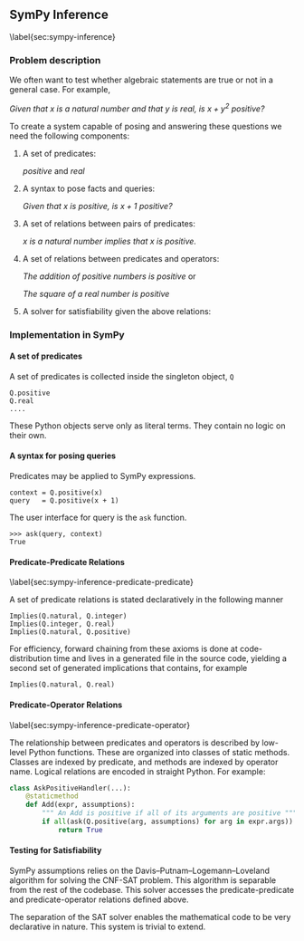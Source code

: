 
SymPy Inference
---------------

\label{sec:sympy-inference}

### Problem description

We often want to test whether algebraic statements are true or not in a general case.  For example, 

*Given that $x$ is a natural number and that $y$ is real, is $x + y^2$  positive?*

To create a system capable of posing and answering these questions we need the following components: 

1.  A set of predicates:

    *positive* and *real*

2.  A syntax to pose facts and queries:

    *Given that $x$ is positive, is $x+1$ positive?*

2.  A set of relations between pairs of predicates:

    *$x$ is a natural number implies that $x$ is positive.*

3.  A set of relations between predicates and operators:

    *The addition of positive numbers is positive* or

    *The square of a real number is positive*

4.  A solver for satisfiability given the above relations:


### Implementation in SymPy

#### A set of predicates

A set of predicates is collected inside the singleton object, `Q`

    Q.positive
    Q.real
    ....

These Python objects serve only as literal terms.  They contain no logic on their own.

#### A syntax for posing queries

Predicates may be applied to SymPy expressions. 

    context = Q.positive(x)
    query   = Q.positive(x + 1)

The user interface for query is the `ask` function.

    >>> ask(query, context)
    True

#### Predicate-Predicate Relations

\label{sec:sympy-inference-predicate-predicate}

A set of predicate relations is stated declaratively in the following manner

    Implies(Q.natural, Q.integer)
    Implies(Q.integer, Q.real)
    Implies(Q.natural, Q.positive)

For efficiency, forward chaining from these axioms is done at code-distribution time and lives in a generated file in the source code, yielding a second set of generated implications that contains, for example

    Implies(Q.natural, Q.real)

#### Predicate-Operator Relations

\label{sec:sympy-inference-predicate-operator}

The relationship between predicates and operators is described by low-level Python functions.  These are organized into classes of static methods.  Classes are indexed by predicate, and methods are indexed by operator name.  Logical relations are encoded in straight Python.  For example:

~~~~~~~~~~Python
class AskPositiveHandler(...):
    @staticmethod
    def Add(expr, assumptions):
        """ An Add is positive if all of its arguments are positive """
        if all(ask(Q.positive(arg, assumptions) for arg in expr.args)):
            return True
~~~~~~~~~~


#### Testing for Satisfiability

SymPy assumptions relies on the Davis–Putnam–Logemann–Loveland algorithm for solving the CNF-SAT problem.  This algorithm is separable from the rest of the codebase.  This solver accesses the predicate-predicate and predicate-operator relations defined above.

The separation of the SAT solver enables the mathematical code to be very declarative in nature.  This system is trivial to extend.
